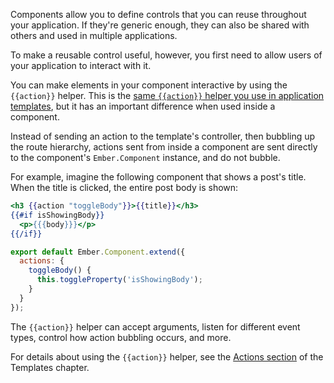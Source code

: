 Components allow you to define controls that you can reuse throughout
your application. If they're generic enough, they can also be shared
with others and used in multiple applications.

To make a reusable control useful, however, you first need to allow
users of your application to interact with it.

You can make elements in your component interactive by using the
`{{action}}` helper. This is the [same `{{action}}` helper you use in
application templates](../../templates/actions), but it has an
important difference when used inside a component.

Instead of sending an action to the template's controller, then bubbling
up the route hierarchy, actions sent from inside a component are sent
directly to the component's `Ember.Component` instance, and do not
bubble.

For example, imagine the following component that shows a post's title.
When the title is clicked, the entire post body is shown:

```app/templates/components/post-summary.hbs
<h3 {{action "toggleBody"}}>{{title}}</h3>
{{#if isShowingBody}}
  <p>{{{body}}}</p>
{{/if}}
```

```app/components/post-summary.js
export default Ember.Component.extend({
  actions: {
    toggleBody() {
      this.toggleProperty('isShowingBody');
    }
  }
});
```

<!---<a class="jsbin-embed" href="http://jsbin.com/ciwenemedi/1/embed?live">JS Bin</a><script src="http://static.jsbin.com/js/embed.js"></script>-->

The `{{action}}` helper can accept arguments, listen for different event
types, control how action bubbling occurs, and more.

For details about using the `{{action}}` helper, see the [Actions
section](../../templates/actions) of the Templates chapter.
